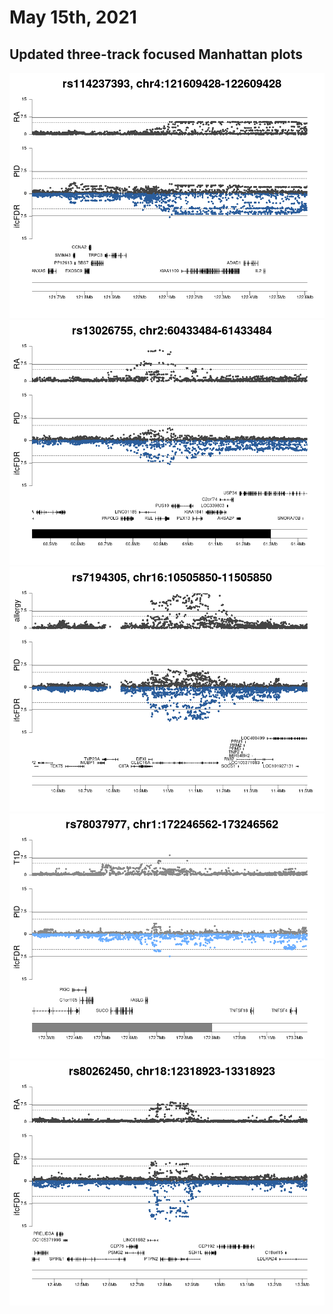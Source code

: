 # May 15th, 2021

## Updated three-track focused Manhattan plots

![](/images/150521/rs114237393_chr4:121609428-122609428.png)
![](/images/150521/rs13026755_chr2:60433484-61433484.png)
![](/images/150521/rs7194305_chr16:10505850-11505850.png)
![](/images/150521/rs78037977_chr1:172246562-173246562.png)
![](/images/150521/rs80262450_chr18:12318923-13318923.png)
